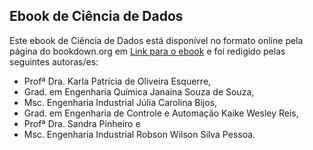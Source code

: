 <i class="fa fa-renren fa-5x"></i>

## Ebook de Ciência de Dados

Este ebook de Ciência de Dados está disponível no formato online pela página do bookdown.org em 
<a href="https://bookdown.org/cienciadedadosnaep/ciencia_de_dados/" title="Livros" target="_blank">Link para o ebook</a> 
e foi redigido pelas seguintes autoras/es:

- Profª Dra. Karla Patrícia de Oliveira Esquerre,
- Grad. em Engenharia Química Janaina Souza de Souza, 
- Msc. Engenharia Industrial Júlia Carolina Bijos, 
- Grad. em Engenharia de Controle e Automação  Kaike Wesley Reis,  
- Profª Dra. Sandra Pinheiro  e 
- Msc. Engenharia Industrial Robson Wilson Silva Pessoa. 
 
